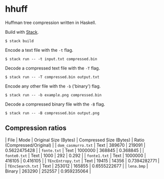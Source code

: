 # hhuff

Huffman tree compression written in Haskell.

Build with [Stack](https://docs.haskellstack.org/en/stable/README/).

```
$ stack build
```

Encode a text file with the `-t` flag.

```
$ stack run -- -t input.txt compressed.bin
```

Decode a compressed text file with the `-T` flag.

```
$ stack run -- -T compressed.bin output.txt
```

Encode any other file with the `-b` ('binary') flag.

```
$ stack run -- -b example.png compressed.bin
```

Decode a compressed binary file with the `-B` flag.

```
$ stack run -- -B compressed.bin output.png
```

## Compression ratios

| File               | Mode   | Original Size (Bytes) | Compressed Size (Bytes) | Ratio (Compressed/Original) |
| `dom_casmurro.txt` | Text   | 389670                | 219091                  | 0.5622475428                |
| `fonte.txt`        | Text   | 1000000               | 368845                  | 0.368845                    |
| `fonte0.txt`       | Text   | 1000                  | 292                     | 0.292                       |
| `fonte1.txt`       | Text   | 1000000               | 416105                  | 0.416105                    |
| `TEncEntropy.txt`  | Text   | 19415                 | 14356                   | 0.7394282771                |
| `TEncSearch.txt`   | Text   | 253012                | 165855                  | 0.6555222677                |
| `lena.bmp`         | Binary | 263290                | 252557                  | 0.959235064                 |
